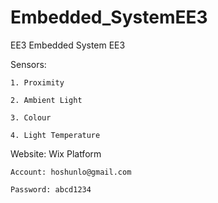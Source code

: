 # Embedded_SystemEE3
EE3 Embedded System EE3

Sensors:

    1. Proximity

    2. Ambient Light

    3. Colour

    4. Light Temperature

Website: Wix Platform
 
    Account: hoshunlo@gmail.com
  
    Password: abcd1234
